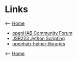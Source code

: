 # Links

<-- [Home](README.md)

- [openHAB Community Forum](https://community.openhab.org/)
- [JSR223 Jython Scripting](https://www.openhab.org/docs/configuration/jsr223-jython.html)
- [openhab-helper-libraries](https://github.com/openhab-scripters/openhab-helper-libraries)

<-- [Home](README.md)